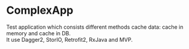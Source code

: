 # ComplexApp

Test application which consists different methods cache data: cache in memory and cache in DB.  
It use Dagger2, StorIO, Retrofit2, RxJava and MVP.
